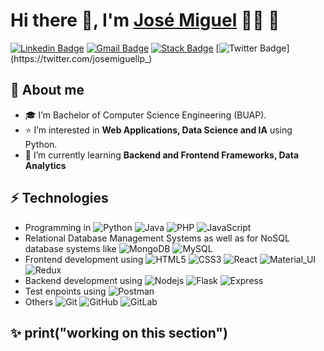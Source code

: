 # Hi there 👋, I'm [José Miguel](https://github.com/josemiguellpz) 👨‍💻 🐣 

[![Linkedin Badge](https://img.shields.io/badge/-LinkedIn-blue?style=flat-square&logo=Linkedin&logoColor=white&link=https://www.linkedin.com/in/josemiguel-lopez/)](https://www.linkedin.com/in/josemiguel-lopez/) 
[![Gmail Badge](https://img.shields.io/badge/-Gmail-c14438?style=flat-square&logo=Gmail&logoColor=white&link=mailto:josemiguel.lopezag@gmail.com)](mailto:josemiguel.lopezag@gmail.com) 
[![Stack Badge](https://img.shields.io/badge/-StackOverflow-c14438?style=flat-square&logo=Stackoverflow&logoColor=white&link=https://es.stackoverflow.com/users/243554/jose-miguel-lopez)](https://es.stackoverflow.com/users/243554/jose-miguel-lopez)
[![Twitter Badge](https://img.shields.io/badge/-Twitter-1ca0f1?style=flat-square&labelColor=1ca0f1&logo=twitter&logoColor=white&link=https://twitter.com/josemiguellp_)](https://twitter.com/josemiguellp_) 

## 🚀 About me
- 🎓 I’m Bachelor of Computer Science Engineering (BUAP).
- ⭐ I’m interested in **Web Applications, Data Science and IA** using Python.
- 🌱 I’m currently learning **Backend and Frontend Frameworks, Data Analytics**
<!--
- 👯 I’m looking to collaborate on Open-source Projects.
- 💬 Ask me about Web, App, DB.
-->

## ⚡ Technologies
- Programming in 
  ![Python](https://img.shields.io/badge/-Python-black?style=flat-square&logo=python) 
  ![Java](https://img.shields.io/badge/-Java-black?style=flat-square&logo=javase)
  ![PHP](https://img.shields.io/badge/-PHP-black?style=flat-square&logo=php) 
  ![JavaScript](https://img.shields.io/badge/-JavaScript-black?style=flat-square&logo=javascript)
- Relational Database Management Systems as well as for NoSQL database systems like 
  ![MongoDB](https://img.shields.io/badge/-MongoDB-black?style=flat-square&logo=mongodb) ![MySQL](https://img.shields.io/badge/-MySQL-black?style=flat-square&logo=MySQL)
- Frontend development using 
  ![HTML5](https://img.shields.io/badge/-HTML5-black?style=flat-square&logo=html5&logoColor=white)
  ![CSS3](https://img.shields.io/badge/-CSS3-black?style=flat-square&logo=css3) 
  ![React](https://img.shields.io/badge/-React-black?style=flat-square&logo=react) 
  ![Material_UI](https://img.shields.io/badge/-Material_UI-black?style=flat-square&logo=material-ui) 
  ![Redux](https://img.shields.io/badge/-Redux-black?style=flat-square&logo=Redux) 
- Backend development using 
  ![Nodejs](https://img.shields.io/badge/-Nodejs-black?style=flat-square&logo=Node.js) 
  ![Flask](https://img.shields.io/badge/-Flask-black?style=flat-square&logo=Flask)
  ![Express](https://img.shields.io/badge/-Express-black?style=flat-square&logo=Express)
- Test enpoints using 
  ![Postman](https://img.shields.io/badge/-Postman-black?style=flat-square&logo=Postman)
- Others
![Git](https://img.shields.io/badge/-Git-black?style=flat-square&logo=git)
![GitHub](https://img.shields.io/badge/-GitHub-black?style=flat-square&logo=github)
![GitLab](https://img.shields.io/badge/-GitLab-black?style=flat-square&logo=gitlab)

## ✨ print("working on this section")
<!--

## - 📫 About me
A passionate software developer from Puebla, México

## 🤔 Repos
-
-


## - 📫 How to reach me
[<img src="https://img.shields.io/badge/linkedin-%230077B5.svg?&style=for-the-badge&logo=linkedin&logoColor=white" />](https://www.linkedin.com/in/josemiguel-lopez/)
[<img src="https://img.shields.io/badge/Gmail-D14836?style=for-the-badge&logo=gmail&logoColor=white" />](mailto:josemiguel.lopezag@gmail.com)
[<img src="https://img.shields.io/badge/stackoverflow-%23FF5722.svg?&style=for-the-badge&logo=stackoverflow&logoColor=white" />](https://es.stackoverflow.com/users/243554/jose-miguel-lopez)
-->

<!--
**josemiguellpz/josemiguellpz** is a ✨ _special_ ✨ repository because its `README.md` (this file) appears on your GitHub profile.

Here are some ideas to get you started:

- 🔭 I’m currently working on ...
- 🌱 I’m currently learning ...
- 👯 I’m looking to collaborate on ...
- 🤔 I’m looking for help with ...
- 💬 Ask me about ...
- 📫 How to reach me: ...
- 😄 Pronouns: ...
- ⚡ Fun fact: ...
-->
